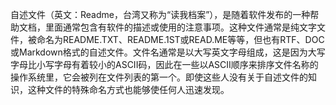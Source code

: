 自述文件（英文：Readme，台湾又称为“读我档案”），是随着软件发布的一种帮助文档，里面通常包含有软件的描述或使用的注意事项。这种文件通常是纯文字文件，被命名为README.TXT、README.1ST或READ.ME等等，但也有RTF、DOC或Markdown格式的自述文件。文件名通常是以大写英文字母组成，这是因为大写字母比小写字母有着较小的ASCII码，因此在一些以ASCII顺序来排序文件名称的操作系统里，它会被列在文件列表的第一个。即使这些人没有关于自述文件的知识，这种文件的特殊命名方式也能够使任何人迅速发现。
